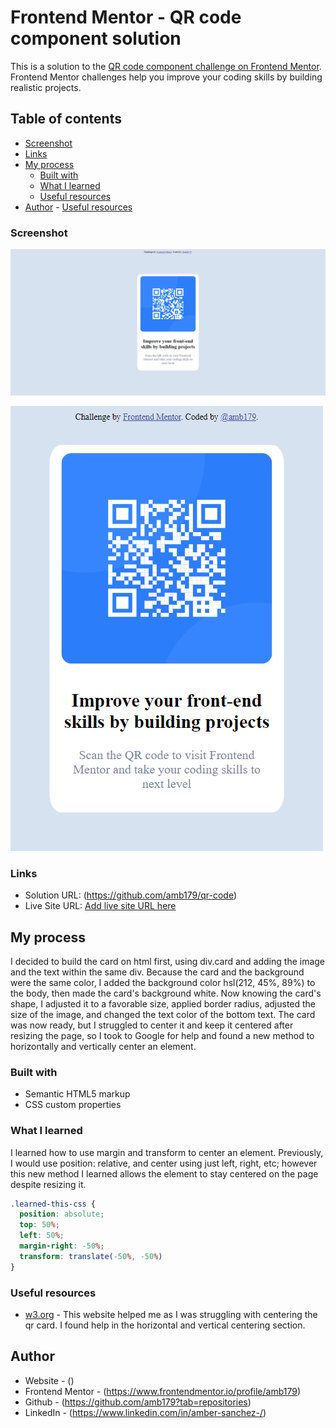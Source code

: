 # Frontend Mentor - QR code component solution

This is a solution to the [QR code component challenge on Frontend Mentor](https://www.frontendmentor.io/challenges/qr-code-component-iux_sIO_H). Frontend Mentor challenges help you improve your coding skills by building realistic projects. 

## Table of contents

  - [Screenshot](#screenshot)
  - [Links](#links)
- [My process](#my-process)
  - [Built with](#built-with)
  - [What I learned](#what-i-learned)
  - [Useful resources](#useful-resources)
- [Author](#author)  - [Useful resources](#useful-resources)


### Screenshot

![](./images/screencapture-127-0-0-1-5500-2022-11-16-13_24_26.png)

![](./images/screencapture-127-0-0-1-5500-2022-11-16-13_24_43.png)


### Links

- Solution URL: (https://github.com/amb179/qr-code)
- Live Site URL: [Add live site URL here](https://your-live-site-url.com)

## My process
I decided to build the card on html first, using div.card and adding the image and the text within the same div. Because the card and the background were the same color, I added the background color hsl(212, 45%, 89%) to the body, then made the card's background white. Now knowing the card's shape, I adjusted it to a favorable size, applied border radius, adjusted the size of the image, and changed the text color of the bottom text. The card was now ready, but I struggled to center it and keep it centered after resizing the page, so I took to Google for help and found a new method to horizontally and vertically center an element.

### Built with

- Semantic HTML5 markup
- CSS custom properties

### What I learned

I learned how to use margin and transform to center an element. Previously, I would use position: relative, and center using just left, right, etc; however this new method I learned allows the element to stay centered on the page despite resizing it.

```css
.learned-this-css {
  position: absolute;
  top: 50%;
  left: 50%;
  margin-right: -50%;
  transform: translate(-50%, -50%)
}
```

### Useful resources

- [w3.org](https://www.w3.org/Style/Examples/007/) - This website helped me as I was struggling with centering the qr card. I found help in the horizontal and vertical centering section.

## Author

- Website - ()
- Frontend Mentor - (https://www.frontendmentor.io/profile/amb179)
- Github - (https://github.com/amb179?tab=repositories)
- LinkedIn - (https://www.linkedin.com/in/amber-sanchez-/)

